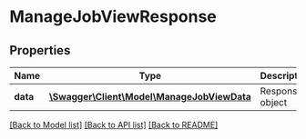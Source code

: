 # ManageJobViewResponse

## Properties
Name | Type | Description | Notes
------------ | ------------- | ------------- | -------------
**data** | [**\Swagger\Client\Model\ManageJobViewData**](ManageJobViewData.md) | Response object | 

[[Back to Model list]](../README.md#documentation-for-models) [[Back to API list]](../README.md#documentation-for-api-endpoints) [[Back to README]](../README.md)


